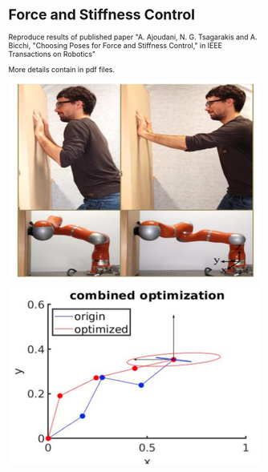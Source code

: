 # Force and Stiffness Control
Reproduce results of published paper "A. Ajoudani, N. G. Tsagarakis and A. Bicchi, "Choosing Poses for Force and Stiffness Control," in IEEE Transactions on Robotics"

More details contain in pdf files.

![image](images/figure0.png)

![image](images/figure1.png)
